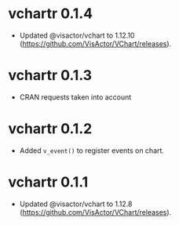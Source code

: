 # vchartr 0.1.4

* Updated @visactor/vchart to 1.12.10 (https://github.com/VisActor/VChart/releases).

# vchartr 0.1.3

* CRAN requests taken into account

# vchartr 0.1.2

* Added `v_event()` to register events on chart.

# vchartr 0.1.1

* Updated @visactor/vchart to 1.12.8 (https://github.com/VisActor/VChart/releases).

